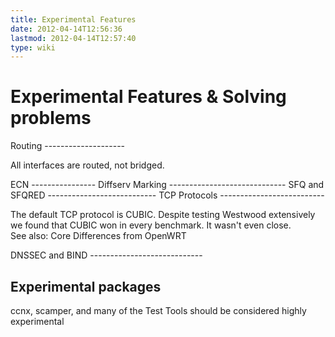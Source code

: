 ```yaml
---
title: Experimental Features
date: 2012-04-14T12:56:36
lastmod: 2012-04-14T12:57:40
type: wiki
---
```

Experimental Features & Solving problems
========================================

<link>Routing</link>
--------------------

All interfaces are routed, not bridged.

<link>ECN</link>
----------------

<link>Diffserv Marking</link>
-----------------------------

<link>SFQ and SFQRED</link>
---------------------------

<link>TCP Protocols</link>
--------------------------

The default TCP protocol is CUBIC. Despite testing Westwood extensively
we found that CUBIC won in every benchmark. It wasn't even close.\
See also: <link>Core Differences from OpenWRT</link>

<link>DNSSEC</link> and BIND
----------------------------

Experimental packages
---------------------

<link>ccnx</link>, <link>scamper</link>, and many of the <link>Test
Tools</link> should be considered highly experimental
